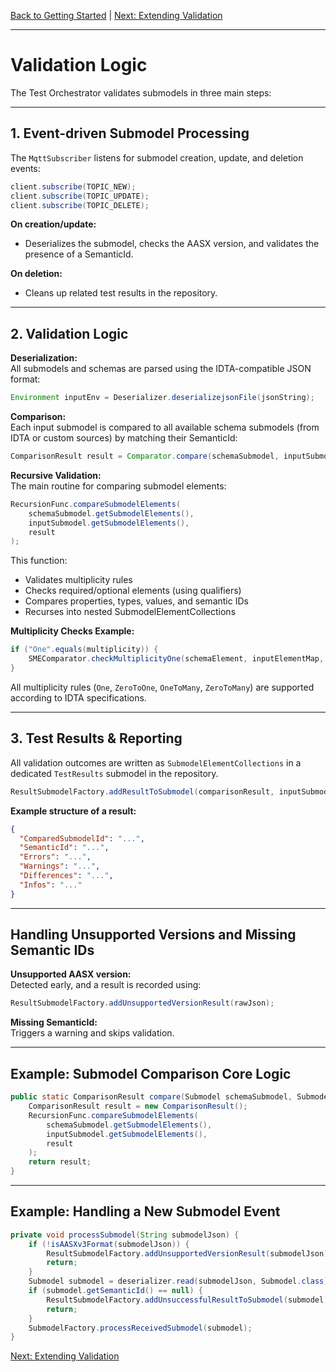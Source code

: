 [Back to Getting Started](getting_started.md) | [Next: Extending Validation](extending.md)

---

# Validation Logic

The Test Orchestrator validates submodels in three main steps:

---

## 1. Event-driven Submodel Processing

The `MqttSubscriber` listens for submodel creation, update, and deletion events:

```java
client.subscribe(TOPIC_NEW);
client.subscribe(TOPIC_UPDATE);
client.subscribe(TOPIC_DELETE);
```

**On creation/update:**
- Deserializes the submodel, checks the AASX version, and validates the presence of a SemanticId.

**On deletion:**
- Cleans up related test results in the repository.

---

## 2. Validation Logic

**Deserialization:**  
All submodels and schemas are parsed using the IDTA-compatible JSON format:

```java
Environment inputEnv = Deserializer.deserializejsonFile(jsonString);
```

**Comparison:**  
Each input submodel is compared to all available schema submodels (from IDTA or custom sources) by matching their SemanticId:

```java
ComparisonResult result = Comparator.compare(schemaSubmodel, inputSubmodel);
```

**Recursive Validation:**  
The main routine for comparing submodel elements:

```java
RecursionFunc.compareSubmodelElements(
    schemaSubmodel.getSubmodelElements(),
    inputSubmodel.getSubmodelElements(),
    result
);
```

This function:
- Validates multiplicity rules
- Checks required/optional elements (using qualifiers)
- Compares properties, types, values, and semantic IDs
- Recurses into nested SubmodelElementCollections

**Multiplicity Checks Example:**

```java
if ("One".equals(multiplicity)) {
    SMEComparator.checkMultiplicityOne(schemaElement, inputElementMap, result);
}
```

All multiplicity rules (`One`, `ZeroToOne`, `OneToMany`, `ZeroToMany`) are supported according to IDTA specifications.

---

## 3. Test Results & Reporting

All validation outcomes are written as `SubmodelElementCollections` in a dedicated `TestResults` submodel in the repository.

```java
ResultSubmodelFactory.addResultToSubmodel(comparisonResult, inputSubmodel);
```

**Example structure of a result:**

```json
{
  "ComparedSubmodelId": "...",
  "SemanticId": "...",
  "Errors": "...",
  "Warnings": "...",
  "Differences": "...",
  "Infos": "..."
}
```

---

## Handling Unsupported Versions and Missing Semantic IDs

**Unsupported AASX version:**  
Detected early, and a result is recorded using:

```java
ResultSubmodelFactory.addUnsupportedVersionResult(rawJson);
```

**Missing SemanticId:**  
Triggers a warning and skips validation.

---

## Example: Submodel Comparison Core Logic

```java
public static ComparisonResult compare(Submodel schemaSubmodel, Submodel inputSubmodel) {
    ComparisonResult result = new ComparisonResult();
    RecursionFunc.compareSubmodelElements(
        schemaSubmodel.getSubmodelElements(),
        inputSubmodel.getSubmodelElements(),
        result
    );
    return result;
}
```

---

## Example: Handling a New Submodel Event

```java
private void processSubmodel(String submodelJson) {
    if (!isAASXv3Format(submodelJson)) {
        ResultSubmodelFactory.addUnsupportedVersionResult(submodelJson);
        return;
    }
    Submodel submodel = deserializer.read(submodelJson, Submodel.class);
    if (submodel.getSemanticId() == null) {
        ResultSubmodelFactory.addUnsuccessfulResultToSubmodel(submodel);
        return;
    }
    SubmodelFactory.processReceivedSubmodel(submodel);
}
```

[Next: Extending Validation](extending.md)

